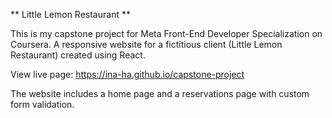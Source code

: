 ** Little Lemon Restaurant **

This is my capstone project for Meta Front-End Developer Specialization on Coursera.
A responsive website for a fictitious client (Little Lemon Restaurant) created using React.

View live page: https://ina-ha.github.io/capstone-project

The website includes a home page and a reservations page with custom form validation.


